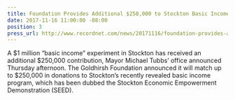 ```yaml
---
title: Foundation Provides Additional $250,000 to Stockton Basic Income Program
date: 2017-11-16 11:00:00 -08:00
position: 3
press_url: http://www.recordnet.com/news/20171116/foundation-provides-additional-250000-to-stockton-basic-income-program/1
---
```


A $1 million “basic income” experiment in Stockton has received an additional $250,000 contribution, Mayor Michael Tubbs’ office announced Thursday afternoon. The Goldhirsh Foundation announced it will match up to $250,000 in donations to Stockton’s recently revealed basic income program, which has been dubbed the Stockton Economic Empowerment Demonstration (SEED).

